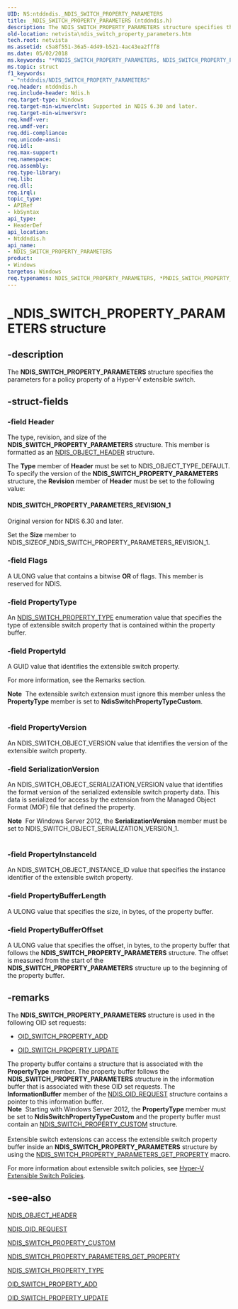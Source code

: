 ```yaml
---
UID: NS:ntddndis._NDIS_SWITCH_PROPERTY_PARAMETERS
title: _NDIS_SWITCH_PROPERTY_PARAMETERS (ntddndis.h)
description: The NDIS_SWITCH_PROPERTY_PARAMETERS structure specifies the parameters for a policy property of a Hyper-V extensible switch.
old-location: netvista\ndis_switch_property_parameters.htm
tech.root: netvista
ms.assetid: c5a8f551-36a5-4d49-b521-4ac43ea2fff8
ms.date: 05/02/2018
ms.keywords: "*PNDIS_SWITCH_PROPERTY_PARAMETERS, NDIS_SWITCH_PROPERTY_PARAMETERS, NDIS_SWITCH_PROPERTY_PARAMETERS structure [Network Drivers Starting with Windows Vista], PNDIS_SWITCH_PROPERTY_PARAMETERS, PNDIS_SWITCH_PROPERTY_PARAMETERS structure pointer [Network Drivers Starting with Windows Vista], _NDIS_SWITCH_PROPERTY_PARAMETERS, netvista.ndis_switch_property_parameters, ntddndis/NDIS_SWITCH_PROPERTY_PARAMETERS, ntddndis/PNDIS_SWITCH_PROPERTY_PARAMETERS"
ms.topic: struct
f1_keywords:
 - "ntddndis/NDIS_SWITCH_PROPERTY_PARAMETERS"
req.header: ntddndis.h
req.include-header: Ndis.h
req.target-type: Windows
req.target-min-winverclnt: Supported in NDIS 6.30 and later.
req.target-min-winversvr: 
req.kmdf-ver: 
req.umdf-ver: 
req.ddi-compliance: 
req.unicode-ansi: 
req.idl: 
req.max-support: 
req.namespace: 
req.assembly: 
req.type-library: 
req.lib: 
req.dll: 
req.irql: 
topic_type:
- APIRef
- kbSyntax
api_type:
- HeaderDef
api_location:
- Ntddndis.h
api_name:
- NDIS_SWITCH_PROPERTY_PARAMETERS
product:
- Windows
targetos: Windows
req.typenames: NDIS_SWITCH_PROPERTY_PARAMETERS, *PNDIS_SWITCH_PROPERTY_PARAMETERS
---
```


# _NDIS_SWITCH_PROPERTY_PARAMETERS structure


## -description


The <b>NDIS_SWITCH_PROPERTY_PARAMETERS</b> structure specifies the parameters for a policy property of a Hyper-V extensible switch. 


## -struct-fields




### -field Header

The type, revision, and size of the <b>NDIS_SWITCH_PROPERTY_PARAMETERS</b> structure. This member is formatted as an <a href="https://docs.microsoft.com/windows-hardware/drivers/ddi/ntddndis/ns-ntddndis-_ndis_object_header">NDIS_OBJECT_HEADER</a> structure.

The <b>Type</b> member of <b>Header</b> must be set to NDIS_OBJECT_TYPE_DEFAULT. To specify the version of the <b>NDIS_SWITCH_PROPERTY_PARAMETERS</b> structure, the <b>Revision</b> member of <b>Header</b> must be set to the following value:





#### NDIS_SWITCH_PROPERTY_PARAMETERS_REVISION_1

Original version for NDIS 6.30 and later.

Set the <b>Size</b> member to NDIS_SIZEOF_NDIS_SWITCH_PROPERTY_PARAMETERS_REVISION_1.


### -field Flags

A ULONG value that contains a bitwise <b>OR</b> of flags. This member is reserved for NDIS.


### -field PropertyType

 An <a href="https://docs.microsoft.com/windows-hardware/drivers/ddi/ntddndis/ne-ntddndis-_ndis_switch_property_type">NDIS_SWITCH_PROPERTY_TYPE</a> enumeration value that specifies the type of extensible switch property that is contained within the property buffer.


### -field PropertyId

A GUID value that identifies the extensible switch property.

For more information, see the Remarks section.

<div class="alert"><b>Note</b>  The extensible switch extension must ignore this member unless the <b>PropertyType</b> member is set to <b>NdisSwitchPropertyTypeCustom</b>.</div>
<div> </div>

### -field PropertyVersion

An NDIS_SWITCH_OBJECT_VERSION value that identifies the version of the extensible switch property.




### -field SerializationVersion

An NDIS_SWITCH_OBJECT_SERIALIZATION_VERSION value that identifies the format version of the serialized extensible switch property data. This data is serialized for access by the extension from the Managed Object Format (MOF) file that defined the property.

<div class="alert"><b>Note</b>  For Windows Server 2012, the <b>SerializationVersion</b> member must be set to NDIS_SWITCH_OBJECT_SERIALIZATION_VERSION_1.</div>
<div> </div>

### -field PropertyInstanceId

An NDIS_SWITCH_OBJECT_INSTANCE_ID value that specifies the instance identifier of the  extensible switch property.




### -field PropertyBufferLength

A ULONG value that specifies the size, in bytes, of the property buffer.


### -field PropertyBufferOffset

A ULONG value that specifies the offset, in bytes, to the property buffer that follows the <b>NDIS_SWITCH_PROPERTY_PARAMETERS</b> structure. The offset is measured from the start of the <b>NDIS_SWITCH_PROPERTY_PARAMETERS</b> structure up to the beginning of the property buffer. 


## -remarks



The <b>NDIS_SWITCH_PROPERTY_PARAMETERS</b> structure is used in the following OID set requests:

<ul>
<li>

<a href="https://docs.microsoft.com/windows-hardware/drivers/network/oid-switch-property-add">OID_SWITCH_PROPERTY_ADD</a>


</li>
<li>

<a href="https://docs.microsoft.com/windows-hardware/drivers/network/oid-switch-property-update">OID_SWITCH_PROPERTY_UPDATE</a>


</li>
</ul>
The property buffer contains a structure that is associated with the <b>PropertyType</b> member. The property buffer follows the <b>NDIS_SWITCH_PROPERTY_PARAMETERS</b> structure in the information buffer that is associated with these OID set requests. The <b>InformationBuffer</b> member of the <a href="https://docs.microsoft.com/windows-hardware/drivers/ddi/ndis/ns-ndis-_ndis_oid_request">NDIS_OID_REQUEST</a> structure contains a pointer to this information buffer.

<div class="alert"><b>Note</b>  Starting with Windows Server 2012, the <b>PropertyType</b> member must be set to <b>NdisSwitchPropertyTypeCustom</b> and the property buffer must contain an <a href="https://docs.microsoft.com/windows-hardware/drivers/ddi/ntddndis/ns-ntddndis-_ndis_switch_property_custom">NDIS_SWITCH_PROPERTY_CUSTOM</a> structure.</div>
<div> </div>
Extensible switch extensions can access the  extensible switch property buffer inside an <b>NDIS_SWITCH_PROPERTY_PARAMETERS</b> structure by using the <a href="https://docs.microsoft.com/windows-hardware/drivers/network/ndis-switch-property-parameters-get-property">NDIS_SWITCH_PROPERTY_PARAMETERS_GET_PROPERTY</a> macro.

For more information about extensible switch policies, see <a href="https://docs.microsoft.com/windows-hardware/drivers/network/hyper-v-extensible-switch-policies">Hyper-V Extensible Switch Policies</a>.




## -see-also




<b></b>



<a href="https://docs.microsoft.com/windows-hardware/drivers/ddi/ntddndis/ns-ntddndis-_ndis_object_header">NDIS_OBJECT_HEADER</a>



<a href="https://docs.microsoft.com/windows-hardware/drivers/ddi/ndis/ns-ndis-_ndis_oid_request">NDIS_OID_REQUEST</a>



<a href="https://docs.microsoft.com/windows-hardware/drivers/ddi/ntddndis/ns-ntddndis-_ndis_switch_property_custom">NDIS_SWITCH_PROPERTY_CUSTOM</a>



<a href="https://docs.microsoft.com/windows-hardware/drivers/network/ndis-switch-property-parameters-get-property">NDIS_SWITCH_PROPERTY_PARAMETERS_GET_PROPERTY</a>



<a href="https://docs.microsoft.com/windows-hardware/drivers/ddi/ntddndis/ne-ntddndis-_ndis_switch_property_type">NDIS_SWITCH_PROPERTY_TYPE</a>



<a href="https://docs.microsoft.com/windows-hardware/drivers/network/oid-switch-property-add">OID_SWITCH_PROPERTY_ADD</a>



<a href="https://docs.microsoft.com/windows-hardware/drivers/network/oid-switch-property-update">OID_SWITCH_PROPERTY_UPDATE</a>
 

 

